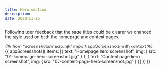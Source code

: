 ```yaml
---
title: Hero section
description:
date: 2020-11-25
---
```


Following user feedback that the page titles could be clearer we changed the style used on both the homepage and content pages. 

{% from "screenshots/macro.njk" import appScreenshots with context %}
{{ appScreenshots({
  items: [{
      text: "Homepage hero screenshot",
      img: { src: "01-homepage-hero-screenshot.jpg" }
    }, {
      text: "Content page hero screenshot",
      img: { src: "02-content-page-hero-screenshot.jpg" }
    }]
}) }}
